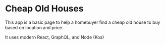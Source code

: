 # Cheap Old Houses

This app is a basic page to help a homebuyer find a cheap old house to buy based on location and price.

It uses modern React, GraphQL, and Node (Koa)
